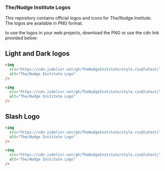 ### The/Nudge Institute Logos

This repository contains official logos and icons for The/Nudge Institute. The logos are available in PNG format.

to use the logos in your web projects, download the PNG or use the cdn link provided below:

## Light and Dark logos

```html
<img
  src="https://cdn.jsdelivr.net/gh/TheNudgeInstitute/style.css@latest/TNI/TNI-HD-Logo-with-Margins-Light.png"
  alt="The/Nudge Institute Logo"
/>

<img
  src="https://cdn.jsdelivr.net/gh/TheNudgeInstitute/style.css@latest/TNI/TNI-HD-Logo-with-Margins-Dark.png"
  alt="The/Nudge Institute Logo"
/>
```

## Slash Logo

```html
<img
  src="https://cdn.jsdelivr.net/gh/TheNudgeInstitute/style.css@latest/TNI/Slash/The-Nudge-Slash-on-Dark-BG.png"
  alt="The/Nudge Institute Logo"
/>

<img
  src="https://cdn.jsdelivr.net/gh/TheNudgeInstitute/style.css@latest/TNI/Slash/The-Nudge-Slash-on-Light-BG.png"
  alt="The/Nudge Institute Logo"
/>
```
